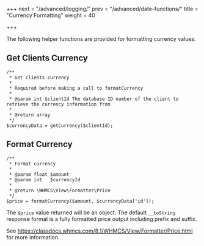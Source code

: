 +++
next = "/advanced/logging/"
prev = "/advanced/date-functions/"
title = "Currency Formatting"
weight = 40

+++

The following helper functions are provided for formatting currency values.

## Get Clients Currency

```
/**
 * Get clients currency
 *
 * Required before making a call to formatCurrency
 *
 * @param int $clientId The database ID number of the client to retrieve the currency information from
 *
 * @return array
 */
$currencyData = getCurrency($clientId);
```

## Format Currency

```
/**
 * Format currency
 *
 * @param float $amount
 * @param int   $currencyId
 *
 * @return \WHMCS\View\Formatter\Price
 */
$price = formatCurrency($amount, $currencyData['id']);
```

The `$price` value returned will be an object. The default `__toString` response format is a fully formatted price output including prefix and suffix.

See https://classdocs.whmcs.com/8.1/WHMCS/View/Formatter/Price.html for more information.
